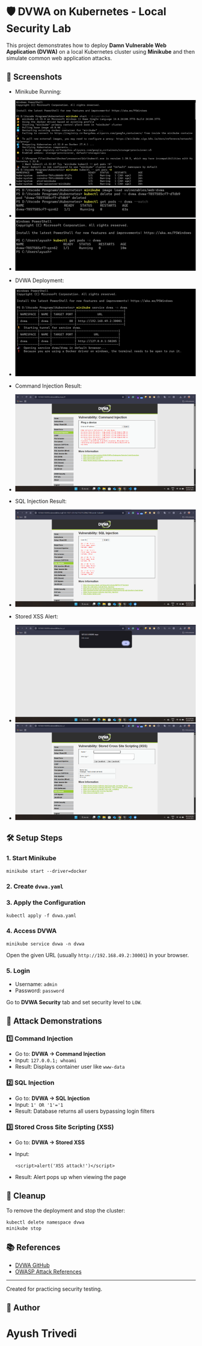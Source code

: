 🛡️ DVWA on Kubernetes - Local Security Lab
===========================================

This project demonstrates how to deploy **Damn Vulnerable Web Application (DVWA)** on a local Kubernetes cluster using **Minikube** and then simulate common web application attacks.

📸 Screenshots
--------------

*   Minikube Running:
*   <img src="Screenshots/Cmd.png/">
*   <img src="Screenshots/cmd1.png/">
*   <img src="Screenshots/cmd3.png/">

*   DVWA Deployment: 
*   <img src="Screenshots/cmd4.png/">

*   Command Injection Result:
*   <img src="Screenshots/dvwa1.png/">

*   SQL Injection Result:
*   <img src="Screenshots/dvwa3.png/">

*   Stored XSS Alert:
*   <img src="Screenshots/dvwa4.png/">
*   <img src="Screenshots/dvwa5.png/">

🛠 Setup Steps
--------------

### 1\. Start Minikube

    minikube start --driver=docker

### 2\. Create `dvwa.yaml`

### 3\. Apply the Configuration

    kubectl apply -f dvwa.yaml

### 4\. Access DVWA

    minikube service dvwa -n dvwa

Open the given URL (usually `http://192.168.49.2:30001`) in your browser.

### 5\. Login

*   Username: `admin`
*   Password: `password`

Go to **DVWA Security** tab and set security level to `LOW`.

🧪 Attack Demonstrations
------------------------

### 1️⃣ Command Injection

*   Go to: **DVWA → Command Injection**
*   Input: `127.0.0.1; whoami`
*   Result: Displays container user like `www-data`

### 2️⃣ SQL Injection

*   Go to: **DVWA → SQL Injection**
*   Input: `1' OR '1'='1`
*   Result: Database returns all users bypassing login filters

### 3️⃣ Stored Cross Site Scripting (XSS)

*   Go to: **DVWA → Stored XSS**
*   Input:
    
        <script>alert('XSS attack!')</script>
    
*   Result: Alert pops up when viewing the page

🧹 Cleanup
----------

To remove the deployment and stop the cluster:

    kubectl delete namespace dvwa
    minikube stop

📚 References
-------------

*   [DVWA GitHub](https://github.com/ethicalhack3r/DVWA)
*   [OWASP Attack References](https://owasp.org/www-community/attacks/)

* * *

Created for practicing security testing.

📌 Author
-------------
# Ayush Trivedi
